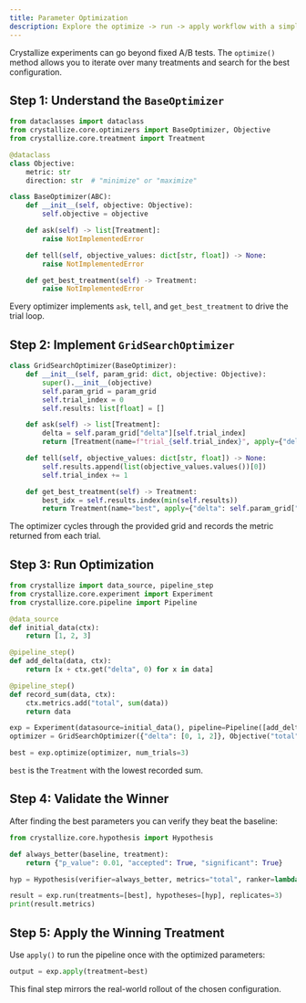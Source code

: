 ```yaml
---
title: Parameter Optimization
description: Explore the optimize -> run -> apply workflow with a simple grid search optimizer.
---
```


Crystallize experiments can go beyond fixed A/B tests. The `optimize()` method allows you to iterate over many treatments and search for the best configuration.

## Step 1: Understand the `BaseOptimizer`

```python
from dataclasses import dataclass
from crystallize.core.optimizers import BaseOptimizer, Objective
from crystallize.core.treatment import Treatment

@dataclass
class Objective:
    metric: str
    direction: str  # "minimize" or "maximize"

class BaseOptimizer(ABC):
    def __init__(self, objective: Objective):
        self.objective = objective

    def ask(self) -> list[Treatment]:
        raise NotImplementedError

    def tell(self, objective_values: dict[str, float]) -> None:
        raise NotImplementedError

    def get_best_treatment(self) -> Treatment:
        raise NotImplementedError
```

Every optimizer implements `ask`, `tell`, and `get_best_treatment` to drive the trial loop.

## Step 2: Implement `GridSearchOptimizer`

```python
class GridSearchOptimizer(BaseOptimizer):
    def __init__(self, param_grid: dict, objective: Objective):
        super().__init__(objective)
        self.param_grid = param_grid
        self.trial_index = 0
        self.results: list[float] = []

    def ask(self) -> list[Treatment]:
        delta = self.param_grid["delta"][self.trial_index]
        return [Treatment(name=f"trial_{self.trial_index}", apply={"delta": delta})]

    def tell(self, objective_values: dict[str, float]) -> None:
        self.results.append(list(objective_values.values())[0])
        self.trial_index += 1

    def get_best_treatment(self) -> Treatment:
        best_idx = self.results.index(min(self.results))
        return Treatment(name="best", apply={"delta": self.param_grid["delta"][best_idx]})
```

The optimizer cycles through the provided grid and records the metric returned from each trial.

## Step 3: Run Optimization

```python
from crystallize import data_source, pipeline_step
from crystallize.core.experiment import Experiment
from crystallize.core.pipeline import Pipeline

@data_source
def initial_data(ctx):
    return [1, 2, 3]

@pipeline_step()
def add_delta(data, ctx):
    return [x + ctx.get("delta", 0) for x in data]

@pipeline_step()
def record_sum(data, ctx):
    ctx.metrics.add("total", sum(data))
    return data

exp = Experiment(datasource=initial_data(), pipeline=Pipeline([add_delta(), record_sum()]))
optimizer = GridSearchOptimizer({"delta": [0, 1, 2]}, Objective("total", "minimize"))

best = exp.optimize(optimizer, num_trials=3)
```

`best` is the `Treatment` with the lowest recorded sum.

## Step 4: Validate the Winner

After finding the best parameters you can verify they beat the baseline:

```python
from crystallize.core.hypothesis import Hypothesis

def always_better(baseline, treatment):
    return {"p_value": 0.01, "accepted": True, "significant": True}

hyp = Hypothesis(verifier=always_better, metrics="total", ranker=lambda r: r["p_value"])

result = exp.run(treatments=[best], hypotheses=[hyp], replicates=3)
print(result.metrics)
```

## Step 5: Apply the Winning Treatment

Use `apply()` to run the pipeline once with the optimized parameters:

```python
output = exp.apply(treatment=best)
```

This final step mirrors the real-world rollout of the chosen configuration.

